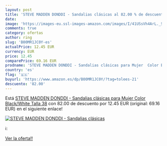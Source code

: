 ```yaml
---
layout: post
title: 'STEVE MADDEN DONDDI - Sandalias clásicas al 82.00 % de descuento'
date: 
image: 'https://images-eu.ssl-images-amazon.com/images/I/41USsVh4ArL._SL200_.jpg'
comments: true
category: ofertas
author: ring
slug: 'B00MR1JC0Y-es'
actualPrice: 12.45 EUR
currency: EUR
price: 12.45
comparePrice: 69.16 EUR
prodname: 'STEVE MADDEN DONDDI - Sandalias clásicas para Mujer  Color Black/White  Talla 38'
country: 'es'
flag: '🇪🇸'
buyurl: 'https://www.amazon.es/dp/B00MR1JC0Y/?tag=tolees-21'
descuento: '82.00'
---
```


Está [STEVE MADDEN DONDDI - Sandalias clásicas para Mujer  Color Black/White  Talla 38](https://www.amazon.es/dp/B00MR1JC0Y/?tag=tolees-21) con 82.00 de descuento por 12.45 EUR (original: 69.16 EUR) en el siguiente enlace!

[![STEVE MADDEN DONDDI - Sandalias clásicas](https://images-eu.ssl-images-amazon.com/images/I/41USsVh4ArL._SL200_.jpg)](https://www.amazon.es/dp/B00MR1JC0Y/?tag=tolees-21)

ℹ️:


[Ver la oferta!!](https://www.amazon.es/dp/B00MR1JC0Y/?tag=tolees-21)
